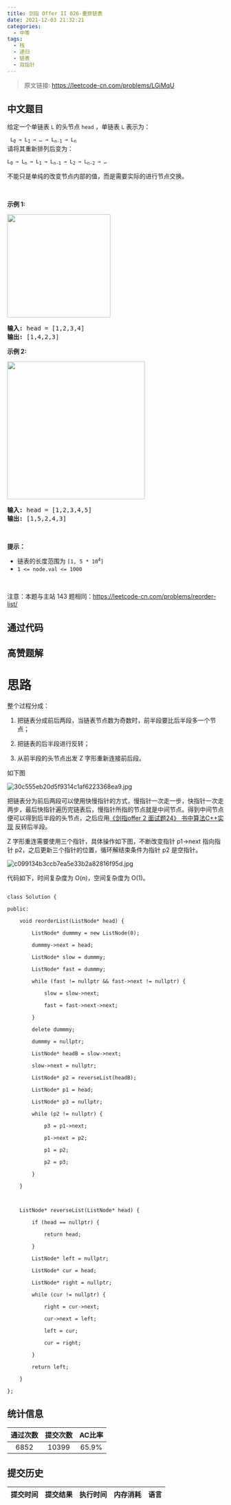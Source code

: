 ```yaml
---
title: 剑指 Offer II 026-重排链表
date: 2021-12-03 21:32:21
categories:
  - 中等
tags:
  - 栈
  - 递归
  - 链表
  - 双指针
---
```


> 原文链接: https://leetcode-cn.com/problems/LGjMqU




## 中文题目
<div><p>给定一个单链表 <code>L</code><em> </em>的头节点 <code>head</code> ，单链表 <code>L</code> 表示为：</p>

<p><code>&nbsp;L<sub>0&nbsp;</sub>&rarr; L<sub>1&nbsp;</sub>&rarr; &hellip; &rarr; L<sub>n-1&nbsp;</sub>&rarr; L<sub>n&nbsp;</sub></code><br />
请将其重新排列后变为：</p>

<p><code>L<sub>0&nbsp;</sub>&rarr;&nbsp;L<sub>n&nbsp;</sub>&rarr;&nbsp;L<sub>1&nbsp;</sub>&rarr;&nbsp;L<sub>n-1&nbsp;</sub>&rarr;&nbsp;L<sub>2&nbsp;</sub>&rarr;&nbsp;L<sub>n-2&nbsp;</sub>&rarr; &hellip;</code></p>

<p>不能只是单纯的改变节点内部的值，而是需要实际的进行节点交换。</p>

<p>&nbsp;</p>

<p><strong>示例 1:</strong></p>

<p><img alt="" src="https://pic.leetcode-cn.com/1626420311-PkUiGI-image.png" style="width: 240px; " /></p>

<pre>
<strong>输入: </strong>head = [1,2,3,4]
<strong>输出: </strong>[1,4,2,3]</pre>

<p><strong>示例 2:</strong></p>

<p><img alt="" src="https://pic.leetcode-cn.com/1626420320-YUiulT-image.png" style="width: 320px; " /></p>

<pre>
<strong>输入: </strong>head = [1,2,3,4,5]
<strong>输出: </strong>[1,5,2,4,3]</pre>

<p>&nbsp;</p>

<p><strong>提示：</strong></p>

<ul>
	<li>链表的长度范围为 <code>[1, 5 * 10<sup>4</sup>]</code></li>
	<li><code>1 &lt;= node.val &lt;= 1000</code></li>
</ul>

<p>&nbsp;</p>

<p><meta charset="UTF-8" />注意：本题与主站 143&nbsp;题相同：<a href="https://leetcode-cn.com/problems/reorder-list/">https://leetcode-cn.com/problems/reorder-list/</a>&nbsp;</p>
</div>

## 通过代码
<RecoDemo>
</RecoDemo>


## 高赞题解
# **思路**
整个过程分成：
1. 把链表分成前后两段，当链表节点数为奇数时，前半段要比后半段多一个节点；
2. 把链表的后半段进行反转；
3. 从前半段的头节点出发 Z 字形重新连接前后段。

如下图
![30c555eb20d5f9314c1af6223368ea9.jpg](../images/LGjMqU-0.jpg)

把链表分为前后两段可以使用快慢指针的方式，慢指针一次走一步，快指针一次走两步，最后快指针遍历完链表后，慢指针所指的节点就是中间节点。得到中间节点便可以得到后半段的头节点，之后应用[《剑指offer 2 面试题24》 书中算法C++实现](https://leetcode-cn.com/problems/UHnkqh/solution/jian-zhi-offer-2-mian-shi-ti-24-shu-zhon-7nq5/) 反转后半段。

Z 字形重连需要使用三个指针，具体操作如下图，不断改变指针 p1->next 指向指针 p2，之后更新三个指针的位置，循环解结束条件为指针 p2 是空指针。
![c099134b3ccb7ea5e33b2a82816f95d.jpg](../images/LGjMqU-1.jpg)

代码如下，时间复杂度为 O(n)，空间复杂度为 O(1)。

```
class Solution {
public:
    void reorderList(ListNode* head) {
        ListNode* dummmy = new ListNode(0);
        dummmy->next = head;
        ListNode* slow = dummmy;
        ListNode* fast = dummmy;
        while (fast != nullptr && fast->next != nullptr) {
            slow = slow->next;
            fast = fast->next->next;
        }
        delete dummmy;
        dummmy = nullptr;
        ListNode* headB = slow->next;
        slow->next = nullptr;
        ListNode* p2 = reverseList(headB);
        ListNode* p1 = head;
        ListNode* p3 = nullptr;
        while (p2 != nullptr) {
            p3 = p1->next;
            p1->next = p2;
            p1 = p2;
            p2 = p3;
        }
    }

    ListNode* reverseList(ListNode* head) {
        if (head == nullptr) {
            return head;
        }
        ListNode* left = nullptr;
        ListNode* cur = head;
        ListNode* right = nullptr;
        while (cur != nullptr) {
            right = cur->next;
            cur->next = left;
            left = cur;
            cur = right;
        }
        return left;
    }
};
```


## 统计信息
| 通过次数 | 提交次数 | AC比率 |
| :------: | :------: | :------: |
|    6852    |    10399    |   65.9%   |

## 提交历史
| 提交时间 | 提交结果 | 执行时间 |  内存消耗  | 语言 |
| :------: | :------: | :------: | :--------: | :--------: |
